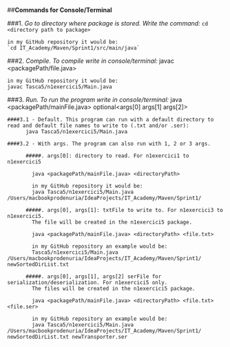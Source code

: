 ##**Commands for Console/Terminal**


###1. *Go to directory where package is stored. Write the command:*
    `cd <directory path to package>`

    in my GitHub repository it would be:
    `cd IT_Academy/Maven/Sprint1/src/main/java`

###2. *Compile. To compile write in console/terminal:*
    javac <packagePath/file.java>

    in my GitHub repository it would be:
    javac Tasca5/n1exercici5/Main.java

###3. *Run. To run the program write in console/terminal:*
    java <packagePath/mainFile.java> optional<args[0] args[1] args[2]>

    ####3.1 - Default. This program can run with a default directory to read and default file names to write to (.txt and/or .ser):
          java Tasca5/n1exercici5/Main.java

    ####3.2 - With args. The program can also run with 1, 2 or 3 args.

          #####. args[0]: directory to read. For n1exercici1 to n1exercici5

            java <packagePath/mainFile.java> <directoryPath>

            in my GitHub repository it would be:
            java Tasca5/n1exercici5/Main.java /Users/macbookprodenuria/IdeaProjects/IT_Academy/Maven/Sprint1/

          #####. args[0], args[1]: txtFile to write to. For n1exercici3 to n1exercici5.
            The file will be created in the n1exercici5 package.

            java <packagePath/mainFile.java> <directoryPath> <file.txt>

            in my GitHub repository an example would be:
            Tasca5/n1exercici5/Main.java /Users/macbookprodenuria/IdeaProjects/IT_Academy/Maven/Sprint1/ newSortedDirList.txt

          #####. args[0], args[1], args[2] serFile for serialization/deserialization. For n1exercici5 only.
            The files will be created in the n1exercici5 package.

            java <packagePath/mainFile.java> <directoryPath> <file.txt> <file.ser>

            in my GitHub repository an example would be:
            java Tasca5/n1exercici5/Main.java /Users/macbookprodenuria/IdeaProjects/IT_Academy/Maven/Sprint1/ newSortedDirList.txt newTransporter.ser
